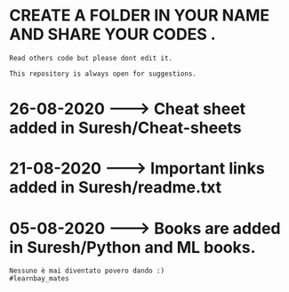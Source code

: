 # CREATE A FOLDER IN YOUR NAME AND SHARE YOUR CODES .

    Read others code but please dont edit it.

    This repository is always open for suggestions.

# 26-08-2020 ---> Cheat sheet added in Suresh/Cheat-sheets

# 21-08-2020 ---> Important links added in Suresh/readme.txt

# 05-08-2020 ---> Books are added in Suresh/Python and ML books.

    Nessuno è mai diventato povero dando :)
    #learnbay_mates
